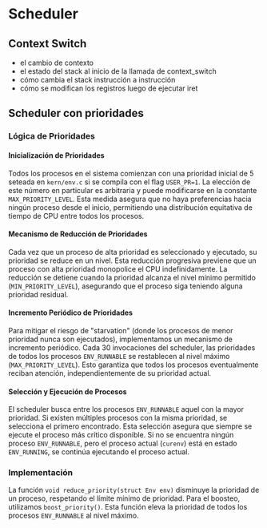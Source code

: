 # Scheduler

##  Context Switch

- el cambio de contexto
- el estado del stack al inicio de la llamada de context_switch
- cómo cambia el stack instrucción a instrucción
- cómo se modifican los registros luego de ejecutar iret

## Scheduler con prioridades
### Lógica de Prioridades
#### Inicialización de Prioridades
Todos los procesos en el sistema comienzan con una prioridad inicial de 5 seteada en `kern/env.c` si se compila con el flag `USER_PR=1`. La elección de este número en particular es arbitraria y puede modificarse en la constante `MAX_PRIORITY_LEVEL`. Esta medida asegura que no haya preferencias hacia ningún proceso desde el inicio, permitiendo una distribución equitativa de tiempo de CPU entre todos los procesos. 

#### Mecanismo de Reducción de Prioridades
Cada vez que un proceso de alta prioridad es seleccionado y ejecutado, su prioridad se reduce en un nivel. Esta reducción progresiva previene que un proceso con alta prioridad monopolice el CPU indefinidamente. La reducción se detiene cuando la prioridad alcanza el nivel mínimo permitido (`MIN_PRIORITY_LEVEL`), asegurando que el proceso siga teniendo alguna prioridad residual.

#### Incremento Periódico de Prioridades
Para mitigar el riesgo de "starvation" (donde los procesos de menor prioridad nunca son ejecutados), implementamos un mecanismo de incremento periódico. Cada 30 invocaciones del scheduler, las prioridades de todos los procesos `ENV_RUNNABLE` se restablecen al nivel máximo (`MAX_PRIORITY_LEVEL`). Esto garantiza que todos los procesos eventualmente reciban atención, independientemente de su prioridad actual.

#### Selección y Ejecución de Procesos
El scheduler busca entre los procesos `ENV_RUNNABLE` aquel con la mayor prioridad. Si existen múltiples procesos con la misma prioridad, se selecciona el primero encontrado. Esta selección asegura que siempre se ejecute el proceso más crítico disponible. Si no se encuentra ningún proceso `ENV_RUNNABLE`, pero el proceso actual (`curenv`) está en estado `ENV_RUNNING`, se continúa ejecutando el proceso actual.

### Implementación
La función `void reduce_priority(struct Env env)` disminuye la prioridad de un proceso, respetando el límite mínimo de prioridad.
Para el boosteo, utilizamos `boost_priority()`. Esta función eleva la prioridad de todos los procesos `ENV_RUNNABLE` al nivel máximo.

